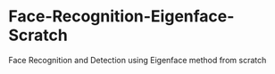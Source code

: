 # Face-Recognition-Eigenface-Scratch
Face Recognition and Detection using Eigenface method from scratch
